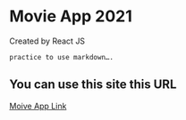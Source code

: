 # Movie App 2021

Created by React JS

```practice to use markdown….```

## You can use this site this URL
 [Moive App Link](https://yule93.github.io/movie_app_2021/)